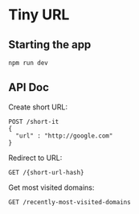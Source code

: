 # Tiny URL

 ## Starting the app
  ``npm run dev``
  
  ## API Doc
  
 Create short URL:
  ```
POST /short-it
{
    "url" : "http://google.com"
}
```

Redirect to URL:
 ```
GET /{short-url-hash}
```

Get most visited domains:
 ```
GET /recently-most-visited-domains
```
